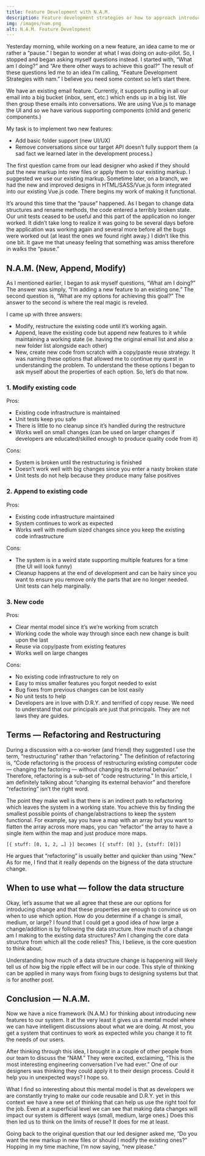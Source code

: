 ```yaml
---
title: Feature Development with N.A.M.
description: Feature development strategies or how to approach introducing change into your system with N.A.M.
img: /images/nam.png
alt: N.A.M. Feature Development
---
```


Yesterday morning, while working on a new feature, an idea came to me or rather a “pause.” I began to wonder at what I was doing on auto-pilot. So, I stopped and began asking myself questions instead. I started with, “What am I doing?” and “Are there other ways to achieve this goal?” The result of these questions led me to an idea I’m calling, “Feature Development Strategies with nam.” I believe you need some context so let’s start there.

We have an existing email feature. Currently, it supports pulling in all our email into a big bucket (inbox, sent, etc.) which ends up in a big list. We then group these emails into conversations. We are using Vue.js to manage the UI and so we have various supporting components (child and generic components.)

My task is to implement two new features:

- Add basic folder support (new UI/UX)
- Remove conversations since our target API doesn’t fully support them (a sad fact we learned later in the development process.)

The first question came from our lead designer who asked if they should put the new markup into new files or apply them to our existing markup. I suggested we use our existing markup. Sometime later, on a branch, we had the new and improved designs in HTML/SASS/Vue.js form integrated into our existing Vue.js code. There begins my work of making it functional.

It’s around this time that the “pause” happened. As I began to change data structures and rename methods, the code entered a terribly broken state. Our unit tests ceased to be useful and this part of the application no longer worked. It didn’t take long to realize it was going to be several days before the application was working again and several more before all the bugs were worked out (at least the ones we found right away.) I didn’t like this one bit. It gave me that uneasy feeling that something was amiss therefore in walks the “pause.”

## N.A.M. (New, Append, Modify)

As I mentioned earlier, I began to ask myself questions, “What am I doing?” The answer was simply, “I’m adding a new feature to an existing one.” The second question is, “What are my options for achieving this goal?” The answer to the second is where the real magic is reveled.

I came up with three answers:

- Modify, restructure the existing code until it’s working again.
- Append, leave the existing code but append new features to it while maintaining a working state (ie. having the original email list and also a new folder list alongside each other)
- New, create new code from scratch with a copy/paste reuse strategy.
It was naming these options that allowed me to continue my quest in understanding the problem. To understand the these options I began to ask myself about the properties of each option. So, let’s do that now.

### 1. **Modify** existing code

Pros:

- Existing code infrastructure is maintained
- Unit tests keep you safe
- There is little to no cleanup since it’s handled during the restructure
- Works well on small changes (can be used on larger changes if developers are educated/skilled enough to produce quality code from it)

Cons:

- System is broken until the restructuring is finished
- Doesn’t work well with big changes since you enter a nasty broken state
- Unit tests do not help because they produce many false positives

### 2. **Append** to existing code

Pros:

- Existing code infrastructure maintained
- System continues to work as expected
- Works well with medium sized changes since you keep the existing code infrastructure

Cons:

- The system is in a weird state supporting multiple features for a time (the UI will look funny)
- Cleanup happens at the end of development and can be hairy since you want to ensure you remove only the parts that are no longer needed. Unit tests can help marginally.

### 3. **New** code

Pros:

- Clear mental model since it’s we’re working from scratch
- Working code the whole way through since each new change is built upon the last
- Reuse via copy/paste from existing features
- Works well on large changes

Cons:

- No existing code infrastructure to rely on
- Easy to miss smaller features you forgot needed to exist
- Bug fixes from previous changes can be lost easily
- No unit tests to help
- Developers are in love with D.R.Y. and terrified of copy reuse. We need to understand that our principals are just that principals. They are not laws they are guides.

## Terms — Refactoring and Restructuring

During a discussion with a co-worker (and friend) they suggested I use the term, “restructuring” rather than “refactoring.” The definition of refactoring is, “Code refactoring is the process of restructuring existing computer code — changing the factoring — without changing its external behavior.” Therefore, refactoring is a sub-set of “code restructuring.” In this article, I am definitely talking about “changing its external behavior” and therefore “refactoring” isn’t the right word.

The point they make well is that there is an indirect path to refactoring which leaves the system in a working state. You achieve this by finding the smallest possible points of change/abstractions to keep the system functional. For example, say you have a map with an array but you want to flatten the array across more maps, you can “refactor” the array to have a single item within the map and just produce more maps.

```
[{ stuff: [0, 1, 2, …] }] becomes [{ stuff: [0] }, {stuff: [0]}]
```

He argues that “refactoring” is usually better and quicker than using “New.” As for me, I find that it really depends on the bigness of the data structure change.

## When to use what — follow the data structure

Okay, let’s assume that we all agree that these are our options for introducing change and that these properties are enough to convince us on when to use which option. How do you determine if a change is small, medium, or large? I found that I could get a good idea of how large a change/addition is by following the data structure. How much of a change am I making to the existing data structures? Am I changing the core data structure from which all the code relies? This, I believe, is the core question to think about.

Understanding how much of a data structure change is happening will likely tell us of how big the ripple effect will be in our code. This style of thinking can be applied in many ways from fixing bugs to designing systems but that is for another post.

## Conclusion — N.A.M.

Now we have a nice framework (N.A.M.) for thinking about introducing new features to our system. It at the very least it gives us a mental model where we can have intelligent discussions about what we are doing. At most, you get a system that continues to work as expected while you change it to fit the needs of our users.

After thinking through this idea, I brought in a couple of other people from our team to discuss the “NAM.” They were excited, exclaiming, “This is the most interesting engineering conversation I’ve had ever.” One of our designers was thinking they could apply it to their design process. Could it help you in unexpected ways? I hope so.

What I find so interesting about this mental model is that as developers we are constantly trying to make our code reusable and D.R.Y. yet in this context we have a new set of thinking that can help us use the right tool for the job. Even at a superficial level we can see that making data changes will impact our system is different ways (small, medium, large ones.) Does this then led us to think on the limits of reuse? It does for me at least.

Going back to the original question that our led designer asked me, “Do you want the new markup in new files or should I modify the existing ones?” Hopping in my time machine, I’m now saying, “new please.”